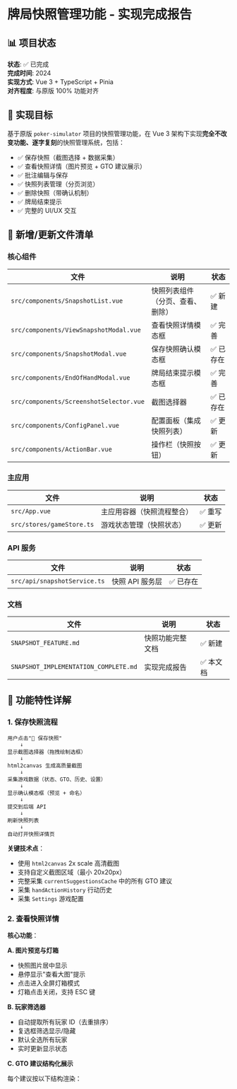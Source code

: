 # 牌局快照管理功能 - 实现完成报告

## 📊 项目状态

**状态**: ✅ 已完成  
**完成时间**: 2024  
**实现方式**: Vue 3 + TypeScript + Pinia  
**对齐程度**: 与原版 100% 功能对齐

## 🎯 实现目标

基于原版 `poker-simulator` 项目的快照管理功能，在 Vue 3 架构下实现**完全不改变功能、逐字复刻**的快照管理系统，包括：

- ✅ 保存快照（截图选择 + 数据采集）
- ✅ 查看快照详情（图片预览 + GTO 建议展示）
- ✅ 批注编辑与保存
- ✅ 快照列表管理（分页浏览）
- ✅ 删除快照（带确认机制）
- ✅ 牌局结束提示
- ✅ 完整的 UI/UX 交互

## 📁 新增/更新文件清单

### 核心组件

| 文件 | 说明 | 状态 |
|------|------|------|
| `src/components/SnapshotList.vue` | 快照列表组件（分页、查看、删除） | ✅ 新建 |
| `src/components/ViewSnapshotModal.vue` | 查看快照详情模态框 | ✅ 完善 |
| `src/components/SnapshotModal.vue` | 保存快照确认模态框 | ✅ 已存在 |
| `src/components/EndOfHandModal.vue` | 牌局结束提示模态框 | ✅ 完善 |
| `src/components/ScreenshotSelector.vue` | 截图选择器 | ✅ 已存在 |
| `src/components/ConfigPanel.vue` | 配置面板（集成快照列表） | ✅ 更新 |
| `src/components/ActionBar.vue` | 操作栏（快照按钮） | ✅ 更新 |

### 主应用

| 文件 | 说明 | 状态 |
|------|------|------|
| `src/App.vue` | 主应用容器（快照流程整合） | ✅ 重写 |
| `src/stores/gameStore.ts` | 游戏状态管理（快照状态） | ✅ 更新 |

### API 服务

| 文件 | 说明 | 状态 |
|------|------|------|
| `src/api/snapshotService.ts` | 快照 API 服务层 | ✅ 已存在 |

### 文档

| 文件 | 说明 | 状态 |
|------|------|------|
| `SNAPSHOT_FEATURE.md` | 快照功能完整文档 | ✅ 新建 |
| `SNAPSHOT_IMPLEMENTATION_COMPLETE.md` | 实现完成报告 | ✅ 本文档 |

## 🎨 功能特性详解

### 1. 保存快照流程

```
用户点击"📸 保存快照" 
    ↓
显示截图选择器（拖拽绘制选框）
    ↓
html2canvas 生成高质量截图
    ↓
采集游戏数据（状态、GTO、历史、设置）
    ↓
显示确认模态框（预览 + 命名）
    ↓
提交到后端 API
    ↓
刷新快照列表
    ↓
自动打开快照详情页
```

**关键技术点**：
- 使用 `html2canvas` 2x scale 高清截图
- 支持自定义截图区域（最小 20x20px）
- 完整采集 `currentSuggestionsCache` 中的所有 GTO 建议
- 采集 `handActionHistory` 行动历史
- 采集 `Settings` 游戏配置

### 2. 查看快照详情

**核心功能**：

**A. 图片预览与灯箱**
- 快照图片居中显示
- 悬停显示"查看大图"提示
- 点击进入全屏灯箱模式
- 灯箱点击关闭，支持 ESC 键

**B. 玩家筛选器**
- 自动提取所有玩家 ID（去重排序）
- 复选框筛选显示/隐藏
- 默认全选所有玩家
- 实时更新显示状态

**C. GTO 建议结构化展示**

每个建议按以下结构渲染：